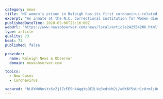 ```yaml
---
category: news
title: "NC women’s prison in Raleigh has its first coronavirus-related death | Raleigh News & Observer"
excerpt: "An inmate at the N.C. Correctional Institution for Women died Wednesday of pre-existing conditions complicated by the coronavirus, state prison officials said. She is the first inmate with the virus to die at the women’s prison near downtown Raleigh,"
publishedDateTime: 2020-05-06T23:16:00Z
webUrl: "https://www.newsobserver.com/news/local/article242554206.html"
type: article
quality: 73
heat: 73
published: false

provider:
  name: Raleigh News & Observer
  domain: newsobserver.com

topics:
  - New Cases
  - Coronavirus

secured: "hL8YNWhnvYc6zZj1ZzFESnk4ggYgBE2LVq3xdtHb2L/a0K6f5sUh1r8rmlj8utsg4yatUo3midjp4sVrSDfjRQTQY475KIKr0HHCldEnKfGyiXkZf+njMKIt01YFWvK2KnTW60nSqIVZv7rWvz9r2FypiXMkLdr3u4cYA3uBNpvEFB8PwXZm+ApAYU6Mx34pAiw3J9aDvYeSS/7waF+NR/AtzQcVjH0wWNw8XpS9hh4Q7a/1GNU+a5ws3dB+h0u11PuOPWtmR1sAuGn2kNkCWTUxMHIg5uj+uHXUl/Yrt4aIKaI7xfIJG6Fu/xgf6vNdPWcTvvuvH1eoaIEY7ucLn3Czpj7FUa0jjyWIeVVpSvX29KmaW+8x5Uj090sWJIi25XDtX6x7e+Xk974U38drtyWbTkmVaECgV/asmTXJ5CCjuJgpbjxY05EcxxlpSoFnS80Gx5NDSBmI+ehzm9iJYMtGhhr+D0N1vb1yUy1hEz0=;anbeodLLIeTU7Mc3nW8bYA=="
---
```


